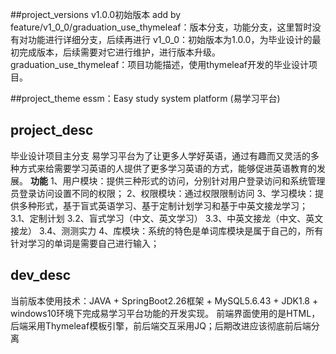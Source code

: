 ##project_versions
v1.0.0初始版本
add by feature/v1_0_0/graduation_use_thymeleaf：版本分支，功能分支，这里暂时没有对功能进行详细分支，后续再进行
v1_0_0：初始版本为1.0.0，为毕业设计的最初完成版本，后续需要对它进行维护，进行版本升级。
graduation_use_thymeleaf：项目功能描述，使用thymeleaf开发的毕业设计项目。

##project_theme
essm：Easy study system platform (易学习平台)

## project_desc
毕业设计项目主分支
易学习平台为了让更多人学好英语，通过有趣而又灵活的多种方式来给需要学习英语的人提供了更多学习英语的方式，能够促进英语教育的发展。
**功能**
1、用户模块：提供三种形式的访问，分别针对用户登录访问和系统管理员登录访问设置不同的权限；
2、权限模块：通过权限限制访问
3、学习模块：提供多种形式，基于盲式英语学习、基于定制计划学习和基于中英文接龙学习；
    3.1、定制计划
    3.2、盲式学习（中文、英文学习）
    3.3、中英文接龙（中文、英文接龙）
    3.4、测测实力
4、库模块：系统的特色是单词库模块是属于自己的，所有针对学习的单词是需要自己进行输入；

## dev_desc
当前版本使用技术：JAVA + SpringBoot2.26框架 + MySQL5.6.43 + JDK1.8 + windows10环境下完成易学习平台功能的开发实现。
前端界面使用的是HTML，后端采用Thymeleaf模板引擎，前后端交互采用JQ；后期改进应该彻底前后端分离
